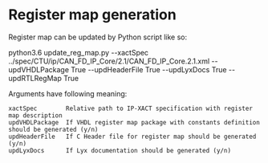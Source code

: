 # Register map generation

Register map can be updated by Python script like so:

python3.6 update_reg_map.py --xactSpec ../spec/CTU/ip/CAN_FD_IP_Core/2.1/CAN_FD_IP_Core.2.1.xml --updVHDLPackage True --updHeaderFile True --updLyxDocs True --updRTLRegMap True

Arguments have following meaning:

    xactSpec        Relative path to IP-XACT specification with register map description
    updVHDLPackage  If VHDL register map package with constants definition should be generated (y/n)
    updHeaderFile   If C Header file for register map should be generated (y/n)
    updLyxDocs      If Lyx documentation should be generated (y/n)

